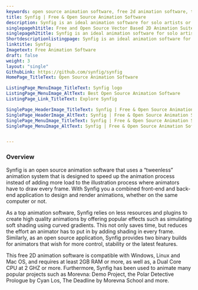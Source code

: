 ```yaml
---
keywords: open source animation software, free 2d animation software, top animation software, best animation software
title: Synfig | Free & Open Source Animation Software
description: Synfig is an ideal animation software for solo artists or small animation teams that require a 2D vector-based animation suite that is free and open source.
singlepageh1title: Free and Open Source Vector Based 2D Animation Suite
singlepageh2title: Synfig is an ideal animation software for solo artists or small animation teams that require a 2D vector-based animation suite that is free and open source.
Shortdescriptionlistingpage: Synfig is an ideal animation software for solo artists or small animation teams that require a 2D vector-based animation suite that is free and open source.
linktitle: Synfig
Imagetext: Free Animation Software
draft: false
weight: 3
layout: "single"
GithubLink: https://github.com/synfig/synfig
HomePage_TitleText: Open Source Animation Software

ListingPage_MenuImage_TitleText: Synfig logo
ListingPage_MenuImage_AltText: Best Open Source Animation Software
ListingPage_Link_TitleText: Explore Synfig

SinglePage_HeaderImage_TitleText: Synfig | Free & Open Source Animation Software
SinglePage_HeaderImage_AltText: Synfig | Free & Open Source Animation Software
SinglePage_MenuImage_TitleText: Synfig | Free & Open Source Animation Software
SinglePage_MenuImage_AltText: Synfig | Free & Open Source Animation Software


---
```

### **Overview**

Synfig is an open source animation software that uses a “tweenless” animation system that is designed to speed up the animation process instead of adding more load to the illustration process where animators have to draw every frame. With Synfig you a combined front-end and back-end application to design and render animations, whether on the same computer or not.

As a top animation software, Synfig relies on less resources and plugins to create high quality animations by offering popular effects such as simulating soft shading using curved gradients. This not only saves time, but reduces the effort an animator has to put in by adding shading in every frame. Similarly, as an open source application, Synfig provides two binary builds for animators that wish for more control, stability or the latest features.

This free 2D animation software is compatible with Windows, Linux and Mac OS, and requires at least 2GB RAM or more, as well as, a Dual Core CPU at 2 GHZ or more. Furthermore, Synfig has been used to animate many popular projects such as Morevna: Demo Project, the Polar Detective Prologue by Cyan Los, The Deadline by Morevna School and more.
